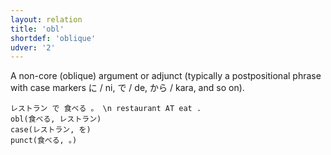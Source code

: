 ```yaml
---
layout: relation
title: 'obl'
shortdef: 'oblique'
udver: '2'
---
```


A non-core (oblique) argument or adjunct (typically a postpositional phrase with case markers に / ni, で / de, から / kara, and so on).

~~~ sdparse
レストラン で 食べる 。 \n restaurant AT eat .
obl(食べる, レストラン)
case(レストラン, を)
punct(食べる, 。)
~~~
<!-- Interlanguage links updated Po lis 14 15:35:38 CET 2022 -->
